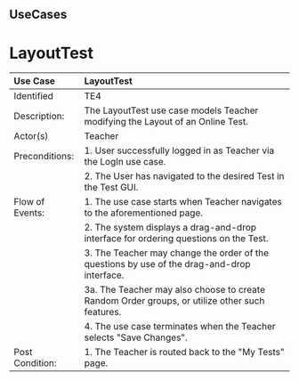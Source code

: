 ## UseCases ##


# LayoutTest #


| Use Case | LayoutTest |
|:---------|:-----------|
|Identified | TE4        |
| Description: | The LayoutTest use case models Teacher modifying the Layout of an Online Test. |
|Actor(s)  | Teacher    |
|Preconditions: | 1. User successfully logged in as Teacher via the LogIn use case. |
|               | 2. The User has navigated to the desired Test in the Test GUI. |
|Flow of Events: |1. The use case starts when Teacher navigates to the aforementioned page. |
|                |2. The system displays a drag-and-drop interface for ordering questions on the Test. |
|                |3. The Teacher may change the order of the questions by use of the drag-and-drop interface. |
|                |3a. The Teacher may also choose to create Random Order groups, or utilize other such features. |
|                |4. The use case terminates when the Teacher selects "Save Changes". |
|Post Condition:| 1. The Teacher is routed back to the "My Tests" page. |